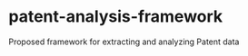 patent-analysis-framework
=========================

Proposed framework for extracting and analyzing Patent data
